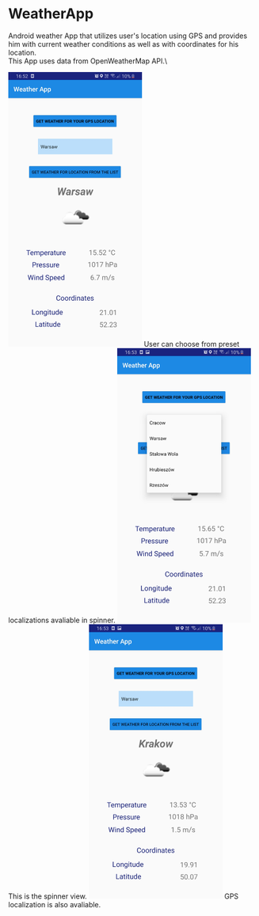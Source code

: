 # WeatherApp
Android weather App that utilizes user's location using GPS and provides him with current weather conditions as well as with coordinates for his location.\
This App uses data from OpenWeatherMap API.\


<img src="images/list.jpg" width="270" height="555">
User can choose from preset localizations avaliable in spinner.


<img src="images/list_view.jpg" width="270" height="555">
This is the spinner view.


<img src="images/gps.jpg" width="270" height="555">
GPS localization is also avaliable.




